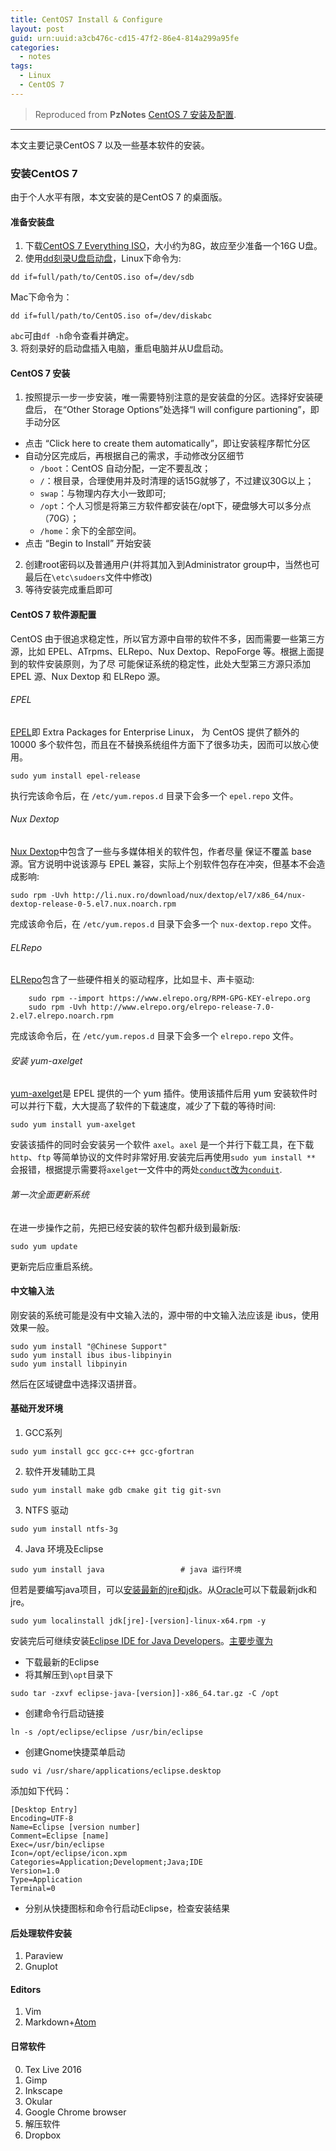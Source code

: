 ```yaml
---
title: CentOS7 Install & Configure
layout: post
guid: urn:uuid:a3cb476c-cd15-47f2-86e4-814a299a95fe
categories:
  - notes
tags:
  - Linux
  - CentOS 7
---
```



> Reproduced from **PzNotes** [CentOS 7 安装及配置](https://whu-pzhang.github.io/linux-environment-for-seismology-research.html).

---

本文主要记录CentOS 7 以及一些基本软件的安装。

### 安装CentOS 7
由于个人水平有限，本文安装的是CentOS 7 的桌面版。

#### 准备安装盘   
1. 下载[CentOS 7 Everything ISO](https://github.com/bizhishui/bizhishui.github.io)，大小约为8G，故应至少准备一个16G U盘。
2. 使用[dd刻录U盘启动盘](https://wiki.centos.org/HowTos/InstallFromUSBkey)，Linux下命令为:   
```
dd if=full/path/to/CentOS.iso of=/dev/sdb    
```
Mac下命令为：  
```
dd if=full/path/to/CentOS.iso of=/dev/diskabc    
```
`abc`可由`df -h`命令查看并确定。  
3. 将刻录好的启动盘插入电脑，重启电脑并从U盘启动。

#### CentOS 7 安装   
1. 按照提示一步一步安装，唯一需要特别注意的是安装盘的分区。选择好安装硬盘后，
在“Other Storage Options”处选择“I will configure partioning”，即手动分区       
  - 点击 “Click here to create them automatically”，即让安装程序帮忙分区   
  - 自动分区完成后，再根据自己的需求，手动修改分区细节    
    + `/boot`：CentOS 自动分配，一定不要乱改；   
    + `/`：根目录，合理使用并及时清理的话15G就够了，不过建议30G以上；   
    + `swap`：与物理内存大小一致即可;    
    + `/opt`：个人习惯是将第三方软件都安装在/opt下，硬盘够大可以多分点（70G）；   
    + `/home`：余下的全部空间。   
 - 点击 “Begin to Install” 开始安装
2. 创建root密码以及普通用户(并将其加入到Administrator group中，当然也可最后在`\etc\sudoers`文件中修改)
3. 等待安装完成重启即可

#### CentOS 7 软件源配置   
CentOS 由于很追求稳定性，所以官方源中自带的软件不多，因而需要一些第三方源，比如 EPEL、ATrpms、ELRepo、Nux Dextop、RepoForge 等。根据上面提到的软件安装原则，为了尽 可能保证系统的稳定性，此处大型第三方源只添加 EPEL 源、Nux Dextop 和 ELRepo 源。

###### EPEL
[EPEL](https://fedoraproject.org/wiki/EPEL)即 Extra Packages for Enterprise Linux， 为 CentOS 提供了额外的 10000 多个软件包，而且在不替换系统组件方面下了很多功夫，因而可以放心使用。    
```
sudo yum install epel-release
```
执行完该命令后，在 `/etc/yum.repos.d` 目录下会多一个 `epel.repo` 文件。
###### Nux Dextop    
[Nux Dextop](http://li.nux.ro/repos.html)中包含了一些与多媒体相关的软件包，作者尽量 保证不覆盖 base 源。官方说明中说该源与 EPEL 兼容，实际上个别软件包存在冲突，但基本不会造成影响:    
```
sudo rpm -Uvh http://li.nux.ro/download/nux/dextop/el7/x86_64/nux-dextop-release-0-5.el7.nux.noarch.rpm
```
完成该命令后，在 `/etc/yum.repos.d` 目录下会多一个 `nux-dextop.repo` 文件。
###### ELRepo
[ELRepo](http://elrepo.org/tiki/tiki-index.php)包含了一些硬件相关的驱动程序，比如显卡、声卡驱动:    
```
    sudo rpm --import https://www.elrepo.org/RPM-GPG-KEY-elrepo.org       
    sudo rpm -Uvh http://www.elrepo.org/elrepo-release-7.0-2.el7.elrepo.noarch.rpm
```
完成该命令后，在 `/etc/yum.repos.d` 目录下会多一个 `elrepo.repo` 文件。
###### 安装 yum-axelget
[yum-axelget](https://github.com/crook/yum-axelget)是 EPEL 提供的一个 yum 插件。使用该插件后用 yum 安装软件时可以并行下载，大大提高了软件的下载速度，减少了下载的等待时间:
```
sudo yum install yum-axelget
```
安装该插件的同时会安装另一个软件 `axel`。`axel` 是一个并行下载工具，在下载 `http`、`ftp` 等简单协议的文件时非常好用.安装完后再使用`sudo yum install **` 会报错，根据提示需要将`axelget`一文件中的两处[`conduct`改为`conduit`](https://github.com/crook/yum-axelget/pull/8).

###### 第一次全面更新系统
在进一步操作之前，先把已经安装的软件包都升级到最新版:
```
sudo yum update
```
更新完后应重启系统。

#### 中文输入法
刚安装的系统可能是没有中文输入法的，源中带的中文输入法应该是 ibus，使用效果一般。
```
sudo yum install "@Chinese Support"
sudo yum install ibus ibus-libpinyin
sudo yum install libpinyin
```
然后在区域键盘中选择汉语拼音。

#### 基础开发环境
1. GCC系列
```
sudo yum install gcc gcc-c++ gcc-gfortran
```
2. 软件开发辅助工具
```
sudo yum install make gdb cmake git tig git-svn
```
3. NTFS 驱动
```
sudo yum install ntfs-3g
```
4. Java 环境及Eclipse     
```
sudo yum install java                 # java 运行环境
```
但若是要编写java项目，可以[安装最新的jre和jdk](https://argcv.com/articles/3155.c)。从[Oracle](http://www.oracle.com/technetwork/java/javase/downloads/index.html)可以下载最新jdk和jre。
```
sudo yum localinstall jdk[jre]-[version]-linux-x64.rpm -y
```
安装完后可继续安装[Eclipse IDE for Java Developers](http://www.eclipse.org/downloads/eclipse-packages/)。[主要步骤为](https://linux.cn/article-4631-1.html)
  - 下载最新的Eclipse
  - 将其解压到`\opt`目录下
  ```
  sudo tar -zxvf eclipse-java-[version]]-x86_64.tar.gz -C /opt
  ```
  - 创建命令行启动链接
  ```
  ln -s /opt/eclipse/eclipse /usr/bin/eclipse
  ```
  - 创建Gnome快捷菜单启动
  ```
  sudo vi /usr/share/applications/eclipse.desktop
  ```
  添加如下代码：
  ```
  [Desktop Entry]
  Encoding=UTF-8
  Name=Eclipse [version number]
  Comment=Eclipse [name]
  Exec=/usr/bin/eclipse
  Icon=/opt/eclipse/icon.xpm
  Categories=Application;Development;Java;IDE
  Version=1.0
  Type=Application
  Terminal=0
  ```
  - 分别从快捷图标和命令行启动Eclipse，检查安装结果

#### 后处理软件安装
1. Paraview
2. Gnuplot

#### Editors
1. Vim
2. Markdown+[Atom](https://atom.io/)

#### 日常软件
0. Tex Live 2016
1. Gimp
2. Inkscape
3. Okular
4. Google Chrome browser
5. 解压软件
6. Dropbox
